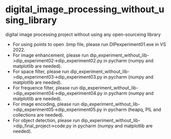 # digital_image_processing_without_using_library
digital image processing project without using any open-sourceing library

- For using points to open .bmp file, please run DIPexperiment01.exe in VS 2022.
- For image enhancement, please run dip_experiment_without_lib->dip_experiment02->dip_experiment02.py in pycharm (numpy and matplotlib are needed).
- For space filter, please run dip_experiment_without_lib->dip_experiment03->dip_experiment03.py in pycharm (numpy and matplotlib are needed).
- For frequence filter, please run dip_experiment_without_lib->dip_experiment04->dip_experiment04.py in pycharm (numpy and matplotlib are needed).
- For image encoding, please run dip_experiment_without_lib->dip_experiment05->dip_experiment05.py in pycharm (heapq, PIL and collections are needed).
- For object detection, please run dip_experiment_without_lib->dip_final_project->code.py in pycharm (numpy and matplotlib are needed).
